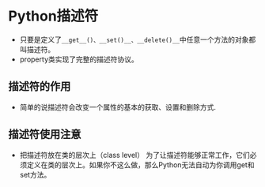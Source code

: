# Python描述符

- 只要是定义了`__get__()、__set()__、__delete()__`中任意一个方法的对象都叫描述符。
- property类实现了完整的描述符协议。

## 描述符的作用

- 简单的说描述符会改变一个属性的基本的获取、设置和删除方式.

## 描述符使用注意

- 把描述符放在类的层次上（class level）
为了让描述符能够正常工作，它们必须定义在类的层次上。如果你不这么做，那么Python无法自动为你调用get和set方法。
